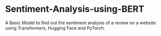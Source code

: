 # Sentiment-Analysis-using-BERT
A Basic Model to find out the sentiment analysis of a review on a website using Transformers, Hugging Face and PyTorch.
